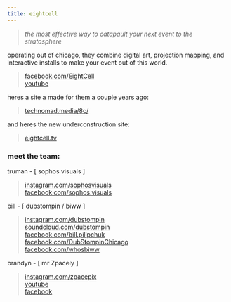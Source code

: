 ```yaml
---
title: eightcell
---
```

> *the most effective way to catapault your next event to the stratosphere*

operating out of chicago, they combine digital art, projection mapping, and interactive installs to make your event out of this world.  
>  [facebook.com/EightCell](https://www.facebook.com/EightCell)  
>  [youtube](https://www.youtube.com/channel/UC4GsWU1uZAa5e3G1owi9K1g)  

heres a site a made for them a couple years ago:  
>  [technomad.media/8c/](https://technomad.media/8c/)

and heres the new underconstruction site:  
>  [eightcell.tv](eightcell.tv)

### meet the team:

truman - [ sophos visuals ]  
>  [instagram.com/sophosvisuals](https://instagram.com/sophosvisuals/)  
>  [facebook.com/sophos.visuals](https://www.facebook.com/sophos.visuals)  

bill - [ dubstompin / biww ]  
>  [instagram.com/dubstompin](instagram.com/dubstompin)  
>  [soundcloud.com/dubstompin](https://soundcloud.com/dubstompin)  
>  [facebook.com/bill.pilipchuk](https://www.facebook.com/bill.pilipchuk)  
>  [facebook.com/DubStompinChicago](https://www.facebook.com/DubStompinChicago)  
>  [facebook.com/whosbiww](https://www.facebook.com/whosbiww)

brandyn - [ mr Zpacely ]  
>  [instagram.com/zpacepix](https://instagram.com/zpacepix/)  
>  [youtube](https://www.youtube.com/channel/UCdE8MPlhBRh1po3FbHFag8A)  
>  [facebook](https://www.facebook.com/brandyn.micheal)  
